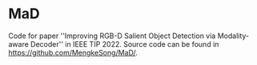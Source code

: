 # MaD
Code for paper ''Improving RGB-D Salient Object Detection via Modality-aware Decoder'' in IEEE TIP 2022. 
Source code can be found in https://github.com/MengkeSong/MaD/.

